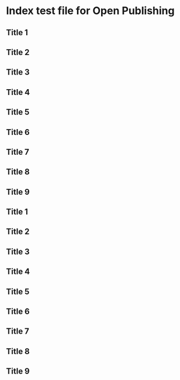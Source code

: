 # Index test file for Open Publishing

## Title 1

## Title 2

## Title 3

## Title 4

## Title 5

## Title 6

## Title 7

## Title 8

## Title 9


## Title 1

## Title 2

## Title 3

## Title 4

## Title 5

## Title 6

## Title 7

## Title 8

## Title 9
